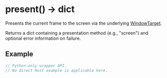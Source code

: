 # present() -> dict

Presents the current frame to the screen via the underlying [WindowTarget](https://fragmentcolor.org/api/targets/windowtarget).

Returns a dict containing a presentation method (e.g., "screen") and optional error information on failure.

## Example

```rust
// Python-only wrapper API.
// No direct Rust example is applicable here.
```
